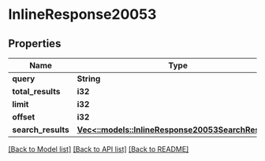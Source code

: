 # InlineResponse20053

## Properties

Name | Type | Description | Notes
------------ | ------------- | ------------- | -------------
**query** | **String** |  | 
**total_results** | **i32** |  | 
**limit** | **i32** |  | 
**offset** | **i32** |  | 
**search_results** | [**Vec<::models::InlineResponse20053SearchResults>**](inline_response_200_53_searchResults.md) |  | 

[[Back to Model list]](../README.md#documentation-for-models) [[Back to API list]](../README.md#documentation-for-api-endpoints) [[Back to README]](../README.md)



